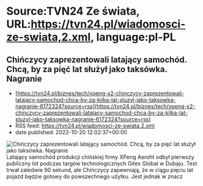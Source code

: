 # Source:TVN24 Ze świata, URL:https://tvn24.pl/wiadomosci-ze-swiata,2.xml, language:pl-PL

## Chińczycy zaprezentowali latający samochód. Chcą, by za pięć lat służył jako taksówka. Nagranie
 - [https://tvn24.pl/biznes/tech/xpeng-x2-chinczycy-zaprezentowali-latajacy-samochod-chca-by-za-kilka-lat-sluzyl-jako-taksowka-nagranie-6172324?source=rss](https://tvn24.pl/biznes/tech/xpeng-x2-chinczycy-zaprezentowali-latajacy-samochod-chca-by-za-kilka-lat-sluzyl-jako-taksowka-nagranie-6172324?source=rss)
 - RSS feed: https://tvn24.pl/wiadomosci-ze-swiata,2.xml
 - date published: 2022-10-20 12:02:37+00:00

<img alt="Chińczycy zaprezentowali latający samochód. Chcą, by za pięć lat służył jako taksówka. Nagranie" src="https://tvn24.pl/biznes/najnowsze/cdn-zdjecie-wi0avm-xpeng-x2-6172318/alternates/LANDSCAPE_1280" />
    Latający samochód produkcji chińskiej firmy XPeng Aeroht odbył pierwszy publiczny lot podczas targów technologicznych Gitex Global w Dubaju. Test trwał zaledwie 90 sekund, ale Chińczycy zapewniają, że w ciągu pięciu lat pojazd będzie gotowy do powszechnego użytku. Jest jednak w znacz

